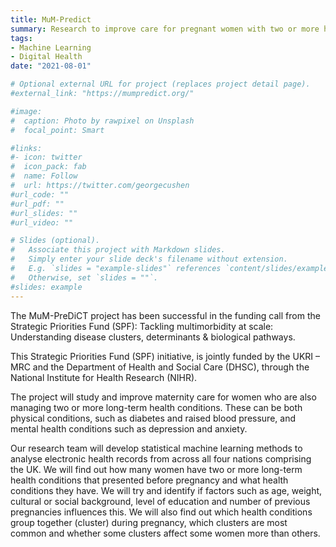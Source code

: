 ```yaml
---
title: MuM-Predict
summary: Research to improve care for pregnant women with two or more health conditions
tags:
- Machine Learning
- Digital Health
date: "2021-08-01"

# Optional external URL for project (replaces project detail page).
#external_link: "https://mumpredict.org/"

#image:
#  caption: Photo by rawpixel on Unsplash
#  focal_point: Smart

#links:
#- icon: twitter
#  icon_pack: fab
#  name: Follow
#  url: https://twitter.com/georgecushen
#url_code: ""
#url_pdf: ""
#url_slides: ""
#url_video: ""

# Slides (optional).
#   Associate this project with Markdown slides.
#   Simply enter your slide deck's filename without extension.
#   E.g. `slides = "example-slides"` references `content/slides/example-slides.md`.
#   Otherwise, set `slides = ""`.
#slides: example
---
```


The MuM-PreDiCT project has been successful in the funding call from the Strategic Priorities Fund (SPF): Tackling multimorbidity at scale: Understanding disease clusters, determinants & biological pathways.

This Strategic Priorities Fund (SPF) initiative, is jointly funded by the UKRI – MRC and the Department of Health and Social Care (DHSC), through the National Institute for Health Research (NIHR).

The project will study and improve maternity care for women who are also managing two or more long-term health conditions. These can be both physical conditions, such as diabetes and raised blood pressure, and mental health conditions such as depression and anxiety.

Our research team will develop statistical machine learning methods to analyse electronic health records from across all four nations comprising the UK. We will find out how many women have two or more long-term health conditions that presented before pregnancy and what health conditions they have. We will try and identify if factors such as age, weight, cultural or social background, level of education and number of previous pregnancies influences this. We will also find out which health conditions group together (cluster) during pregnancy, which clusters are most common and whether some clusters affect some women more than others.  



